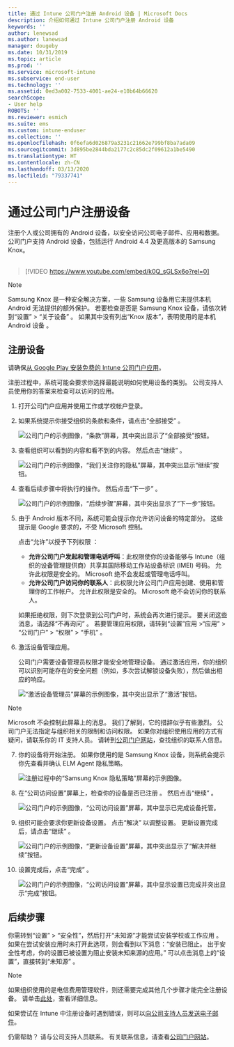 ```yaml
---
title: 通过 Intune 公司门户注册 Android 设备 | Microsoft Docs
description: 介绍如何通过 Intune 公司门户注册 Android 设备
keywords: ''
author: lenewsad
ms.author: lanewsad
manager: dougeby
ms.date: 10/31/2019
ms.topic: article
ms.prod: ''
ms.service: microsoft-intune
ms.subservice: end-user
ms.technology: ''
ms.assetid: 0ed3a002-7533-4001-ae24-e10b64b66620
searchScope:
- User help
ROBOTS: ''
ms.reviewer: esmich
ms.suite: ems
ms.custom: intune-enduser
ms.collection: ''
ms.openlocfilehash: 0f6efa6d026879a3231c21662e799bf8ba7ada09
ms.sourcegitcommit: 3d895be2844bda2177c2c85dc2f09612a1be5490
ms.translationtype: HT
ms.contentlocale: zh-CN
ms.lasthandoff: 03/13/2020
ms.locfileid: "79337741"
---
```

# <a name="enroll-your-device-with-company-portal"></a>通过公司门户注册设备  
注册个人或公司拥有的 Android 设备，以安全访问公司电子邮件、应用和数据。 公司门户支持 Android 设备，包括运行 Android 4.4 及更高版本的 Samsung Knox。  
</br>
> [!VIDEO https://www.youtube.com/embed/k0Q_sGLSx6o?rel=0]

> [!NOTE]
> Samsung Knox 是一种安全解决方案，一些 Samsung 设备用它来提供本机 Android 无法提供的额外保护。 若要检查是否是 Samsung Knox 设备，请依次转到“设置” > “关于设备”   。 如果其中没有列出“Knox 版本”，表明使用的是本机 Android 设备  。

## <a name="enroll-device"></a>注册设备  
请确保[从 Google Play 安装免费的 Intune 公司门户应用](https://play.google.com/store/apps/details?id=com.microsoft.windowsintune.companyportal)。 

注册过程中，系统可能会要求你选择最能说明如何使用设备的类别。 公司支持人员使用你的答案来检查可以访问的应用。  

1. 打开公司门户应用并使用工作或学校帐户登录。  

2. 如果系统提示你接受组织的条款和条件，请点击“全部接受”  。  

   ![公司门户的示例图像，“条款”屏幕，其中突出显示了“全部接受”按钮。](./media/accept-terms-1911.png)  


3. 查看组织可以看到的内容和看不到的内容。 然后点击“继续”  。


    ![公司门户的示例图像，“我们关注你的隐私”屏幕，其中突出显示“继续”按钮。](./media/android-privacy-screen-1911.png)  
4. 查看后续步骤中将执行的操作。 然后点击“下一步”  。  

    ![公司门户的示例图像，“后续步骤”屏幕，其中突出显示了“下一步”按钮。](./media/android-whats-next-1911.png)  


5. 由于 Android 版本不同，系统可能会提示你允许访问设备的特定部分。 这些提示是 Google 要求的，不受 Microsoft 控制。  

    点击“允许”以授予下列权限  ：  
    * **允许公司门户发起和管理电话呼叫**：此权限使你的设备能够与 Intune（组织的设备管理提供商）共享其国际移动工作站设备标识 (IMEI) 号码。 允许此权限是安全的。 Microsoft 绝不会发起或管理电话呼叫。  
    * **允许公司门户访问你的联系人**：此权限允许公司门户应用创建、使用和管理你的工作帐户。  允许此权限是安全的。 Microsoft 绝不会访问你的联系人。 

    如果拒绝权限，则下次登录到公司门户时，系统会再次进行提示。 要关闭这些消息，请选择“不再询问”  。 若要管理应用权限，请转到“设置”应用 >“应用” > “公司门户” > “权限” > “手机”     。  

6. 激活设备管理应用。 

    公司门户需要设备管理员权限才能安全地管理设备。 通过激活应用，你的组织可以识别可能存在的安全问题（例如，多次尝试解锁设备失败），然后做出相应的响应。  

    ![“激活设备管理员”屏幕的示例图像，其中突出显示了“激活”按钮。](./media/activate-device-administrator-1911.png)  

> [!NOTE]
> Microsoft 不会控制此屏幕上的消息。 我们了解到，它的措辞似乎有些激烈。 公司门户无法指定与组织相关的限制和访问权限。 如果你对组织使用应用的方式有疑问，请联系你的 IT 支持人员。 请转到[公司门户网站](https://go.microsoft.com/fwlink/?linkid=2010980)，查找组织的联系人信息。  


7. 你的设备将开始注册。 如果你使用的是 Samsung Knox 设备，则系统会提示你先查看并确认 ELM Agent 隐私策略。   

    ![注册过程中的“Samsung Knox 隐私策略”屏幕的示例图像。](./media/and-enroll-7-knox-privacy-policy.png)  

8. 在“公司访问设置”屏幕上，检查你的设备是否已注册  。 然后点击“继续”  。  

    ![公司门户的示例图像，“公司访问设置”屏幕，其中显示已完成设备托管。](./media/update-settings-1911.png)  

9. 组织可能会要求你更新设备设置。 点击“解决”  以调整设置。 更新设置完成后，请点击“继续”  。  

   ![公司门户的示例图像，“更新设备设置”屏幕，其中突出显示了“解决并继续”按钮。](./media/resolve-settings-1911.png)  

10. 设置完成后，点击“完成”  。    

    ![公司门户的示例图像，“公司访问设置”屏幕，其中显示设置已完成并突出显示“完成”按钮。](./media/android-enrollment-done-1911.png) 

## <a name="next-steps"></a>后续步骤  

你需转到“设置” > “安全性”，然后打开“未知源”才能尝试安装学校或工作应用    。 如果在尝试安装应用时未打开此选项，则会看到以下消息：“安装已阻止。 出于安全性考虑，你的设置已被设置为阻止安装未知来源的应用。” 可以点击消息上的“设置”，直接转到“未知源”   。  

> [!Note]
> 如果组织使用的是电信费用管理软件，则还需要完成其他几个步骤才能完全注册设备。 请单击[此处](enroll-your-device-with-telecom-expense-management-android.md)，查看详细信息。

如果尝试在 Intune 中注册设备时遇到错误，则可以[向公司支持人员发送电子邮件](send-logs-to-your-it-admin-by-email-android.md)。  

仍需帮助？ 请与公司支持人员联系。 有关联系信息，请查看[公司门户网站](https://go.microsoft.com/fwlink/?linkid=2010980)。  